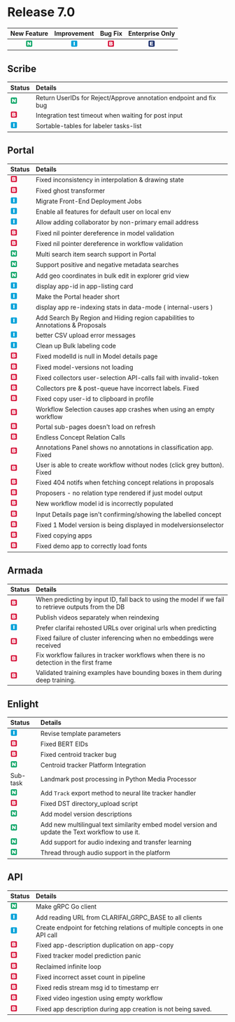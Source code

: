 # Release 7.0

| New Feature | Improvement | Bug Fix | Enterprise Only |
| :---: | :---: | :---: | :---: |
| ![new-feature](../../.gitbook/assets/new_feature%20%281%29%20%281%29%20%28181%29.jpg) | ![improvement](../../.gitbook/assets/improvement%20%2819%29%20%2838%29.jpg) | ![bug](../../.gitbook/assets/bug%20%28196%29%20%28452%29%20%281%29.jpg) | ![enterprise](../../.gitbook/assets/enterprise%20%2818%29%20%2816%29%20%281%29%20%2819%29.jpg) |

## Scribe

| Status | Details |
| :--- | :--- |
| ![new-feature](../../.gitbook/assets/new_feature%20%281%29%20%281%29%20%28181%29.jpg) | Return UserIDs for Reject/Approve annotation endpoint and fix bug |
| ![bug](../../.gitbook/assets/bug%20%28196%29%20%28452%29%20%281%29.jpg) | Integration test timeout when waiting for post input |
| ![improvement](../../.gitbook/assets/improvement%20%2819%29%20%2838%29.jpg) | Sortable-tables for labeler tasks-list |

## Portal

| Status | Details |
| :--- | :--- |
| ![bug](../../.gitbook/assets/bug%20%28196%29%20%28452%29%20%281%29.jpg) | Fixed inconsistency in interpolation & drawing state |
| ![bug](../../.gitbook/assets/bug%20%28196%29%20%28452%29%20%281%29.jpg) | Fixed ghost transformer |
| ![improvement](../../.gitbook/assets/improvement%20%2819%29%20%2838%29.jpg) | Migrate Front-End Deployment Jobs |
| ![improvement](../../.gitbook/assets/improvement%20%2819%29%20%2838%29.jpg) | Enable all features for default user on local env |
| ![improvement](../../.gitbook/assets/improvement%20%2819%29%20%2838%29.jpg) | Allow adding collaborator by non-primary email address |
| ![bug](../../.gitbook/assets/bug%20%28196%29%20%28452%29%20%281%29.jpg) | Fixed nil pointer dereference in model validation |
| ![bug](../../.gitbook/assets/bug%20%28196%29%20%28452%29%20%281%29.jpg) | Fixed nil pointer dereference in workflow validation |
| ![new-feature](../../.gitbook/assets/new_feature%20%281%29%20%281%29%20%28181%29.jpg) | Multi search item search support in Portal |
| ![new-feature](../../.gitbook/assets/new_feature%20%281%29%20%281%29%20%28181%29.jpg) | Support positive and negative metadata searches |
| ![new-feature](../../.gitbook/assets/new_feature%20%281%29%20%281%29%20%28181%29.jpg) | Add geo coordinates in bulk edit in explorer grid view |
| ![improvement](../../.gitbook/assets/improvement%20%2819%29%20%2838%29.jpg) | display app-id in app-listing card |
| ![improvement](../../.gitbook/assets/improvement%20%2819%29%20%2838%29.jpg) | Make the Portal header short |
| ![improvement](../../.gitbook/assets/improvement%20%2819%29%20%2838%29.jpg) | display app re-indexing stats in data-mode \( internal-users \) |
| ![improvement](../../.gitbook/assets/improvement%20%2819%29%20%2838%29.jpg) | Add Search By Region and Hiding region capabilities to Annotations & Proposals |
| ![improvement](../../.gitbook/assets/improvement%20%2819%29%20%2838%29.jpg) | better CSV upload error messages |
| ![improvement](../../.gitbook/assets/improvement%20%2819%29%20%2838%29.jpg) | Clean up Bulk labeling code |
| ![bug](../../.gitbook/assets/bug%20%28196%29%20%28452%29%20%281%29.jpg) | Fixed modelId is null in Model details page |
| ![bug](../../.gitbook/assets/bug%20%28196%29%20%28452%29%20%281%29.jpg) | Fixed model-versions not loading |
| ![bug](../../.gitbook/assets/bug%20%28196%29%20%28452%29%20%281%29.jpg) | Fixed collectors user-selection API-calls fail with invalid-token |
| ![bug](../../.gitbook/assets/bug%20%28196%29%20%28452%29%20%281%29.jpg) | Collectors pre & post-queue have incorrect labels. Fixed |
| ![bug](../../.gitbook/assets/bug%20%28196%29%20%28452%29%20%281%29.jpg) | Fixed copy user-id to clipboard in profile |
| ![bug](../../.gitbook/assets/bug%20%28196%29%20%28452%29%20%281%29.jpg) | Workflow Selection causes app crashes when using an empty workflow |
| ![bug](../../.gitbook/assets/bug%20%28196%29%20%28452%29%20%281%29.jpg) | Portal sub-pages doesn't load on refresh |
| ![bug](../../.gitbook/assets/bug%20%28196%29%20%28452%29%20%281%29.jpg) | Endless Concept Relation Calls |
| ![bug](../../.gitbook/assets/bug%20%28196%29%20%28452%29%20%281%29.jpg) | Annotations Panel shows no annotations in classification app. Fixed |
| ![bug](../../.gitbook/assets/bug%20%28196%29%20%28452%29%20%281%29.jpg) | User is able to create workflow without nodes \(click grey button\). Fixed |
| ![bug](../../.gitbook/assets/bug%20%28196%29%20%28452%29%20%281%29.jpg) | Fixed 404 notifs when fetching concept relations in proposals |
| ![bug](../../.gitbook/assets/bug%20%28196%29%20%28452%29%20%281%29.jpg) | Proposers - no relation type rendered if just model output |
| ![bug](../../.gitbook/assets/bug%20%28196%29%20%28452%29%20%281%29.jpg) | New workflow model id is incorrectly populated |
| ![bug](../../.gitbook/assets/bug%20%28196%29%20%28452%29%20%281%29.jpg) | Input Details page isn't confirming/showing the labelled concept |
| ![bug](../../.gitbook/assets/bug%20%28196%29%20%28452%29%20%281%29.jpg) | Fixed 1 Model version is being displayed in modelversionselector |
| ![bug](../../.gitbook/assets/bug%20%28196%29%20%28452%29%20%281%29.jpg) | Fixed copying apps |
| ![bug](../../.gitbook/assets/bug%20%28196%29%20%28452%29%20%281%29.jpg) | Fixed demo app to correctly load fonts |

## Armada

| Status | Details |
| :--- | :--- |
| ![bug](../../.gitbook/assets/bug%20%28196%29%20%28452%29%20%281%29.jpg) | When predicting by input ID, fall back to using the model if we fail to retrieve outputs from the DB |
| ![bug](../../.gitbook/assets/bug%20%28196%29%20%28452%29%20%281%29.jpg) | Publish videos separately when reindexing |
| ![improvement](../../.gitbook/assets/improvement%20%2819%29%20%2838%29.jpg) | Prefer clarifai rehosted URLs over original urls when predicting |
| ![bug](../../.gitbook/assets/bug%20%28196%29%20%28452%29%20%281%29.jpg) | Fixed failure of cluster inferencing when no embeddings were received |
| ![bug](../../.gitbook/assets/bug%20%28196%29%20%28452%29%20%281%29.jpg) | Fix workflow failures in tracker workflows when there is no detection in the first frame |
| ![bug](../../.gitbook/assets/bug%20%28196%29%20%28452%29%20%281%29.jpg) | Validated training examples have bounding boxes in them during deep training. |

## Enlight

| Status | Details |
| :--- | :--- |
| ![improvement](../../.gitbook/assets/improvement%20%2819%29%20%2838%29.jpg) | Revise template parameters |
| ![bug](../../.gitbook/assets/bug%20%28196%29%20%28452%29%20%281%29.jpg) | Fixed BERT EIDs |
| ![bug](../../.gitbook/assets/bug%20%28196%29%20%28452%29%20%281%29.jpg) | Fixed centroid tracker bug |
| ![new-feature](../../.gitbook/assets/new_feature%20%281%29%20%281%29%20%28181%29.jpg) | Centroid tracker Platform Integration |
| Sub-task | Landmark post processing in Python Media Processor |
| ![new-feature](../../.gitbook/assets/new_feature%20%281%29%20%281%29%20%28181%29.jpg) | Add `Track` export method to neural lite tracker handler |
| ![bug](../../.gitbook/assets/bug%20%28196%29%20%28452%29%20%281%29.jpg) | Fixed DST directory\_upload script |
| ![new-feature](../../.gitbook/assets/new_feature%20%281%29%20%281%29%20%28181%29.jpg) | Add model version descriptions |
| ![new-feature](../../.gitbook/assets/new_feature%20%281%29%20%281%29%20%28181%29.jpg) | Add new multilingual text similarity embed model version and update the Text workflow to use it. |
| ![new-feature](../../.gitbook/assets/new_feature%20%281%29%20%281%29%20%28181%29.jpg) | Add support for audio indexing and transfer learning |
| ![new-feature](../../.gitbook/assets/new_feature%20%281%29%20%281%29%20%28181%29.jpg) | Thread through audio support in the platform |

## API

| Status | Details |
| :--- | :--- |
| ![new-feature](../../.gitbook/assets/new_feature%20%281%29%20%281%29%20%28181%29.jpg) | Make gRPC Go client |
| ![improvement](../../.gitbook/assets/improvement%20%2819%29%20%2838%29.jpg) | Add reading URL from CLARIFAI\_GRPC\_BASE to all clients |
| ![improvement](../../.gitbook/assets/improvement%20%2819%29%20%2838%29.jpg) | Create endpoint for fetching relations of multiple concepts in one API call |
| ![bug](../../.gitbook/assets/bug%20%28196%29%20%28452%29%20%281%29.jpg) | Fixed app-description duplication on app-copy |
| ![bug](../../.gitbook/assets/bug%20%28196%29%20%28452%29%20%281%29.jpg) | Fixed tracker model prediction panic |
| ![bug](../../.gitbook/assets/bug%20%28196%29%20%28452%29%20%281%29.jpg) | Reclaimed infinite loop |
| ![bug](../../.gitbook/assets/bug%20%28196%29%20%28452%29%20%281%29.jpg) | Fixed incorrect asset count in pipeline |
| ![bug](../../.gitbook/assets/bug%20%28196%29%20%28452%29%20%281%29.jpg) | Fixed redis stream msg id to timestamp err |
| ![bug](../../.gitbook/assets/bug%20%28196%29%20%28452%29%20%281%29.jpg) | Fixed video ingestion using empty workflow |
| ![bug](../../.gitbook/assets/bug%20%28196%29%20%28452%29%20%281%29.jpg) | Fixed app description during app creation is not being saved. |
